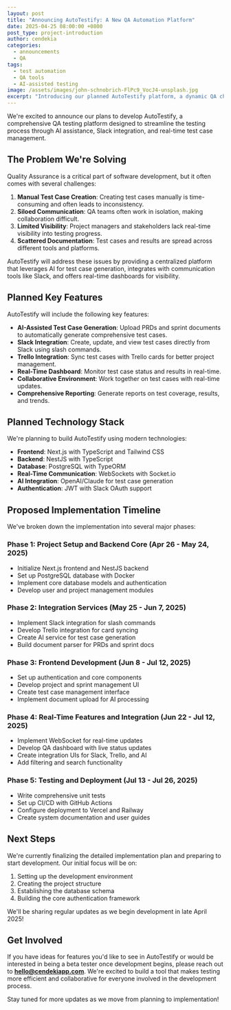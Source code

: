 ```yaml
---
layout: post
title: "Announcing AutoTestify: A New QA Automation Platform"
date: 2025-04-25 08:00:00 +0800
post_type: project-introduction
author: cendekia
categories: 
  - announcements
  - QA
tags:
  - test automation
  - QA tools
  - AI-assisted testing
image: /assets/images/john-schnobrich-FlPc9_VocJ4-unsplash.jpg
excerpt: "Introducing our planned AutoTestify platform, a dynamic QA checklist tool that will seamlessly integrate with Slack, Trello, and use AI to streamline the testing process."
---
```


We're excited to announce our plans to develop AutoTestify, a comprehensive QA testing platform designed to streamline the testing process through AI assistance, Slack integration, and real-time test case management.

## The Problem We're Solving

Quality Assurance is a critical part of software development, but it often comes with several challenges:

1. **Manual Test Case Creation**: Creating test cases manually is time-consuming and often leads to inconsistency.
2. **Siloed Communication**: QA teams often work in isolation, making collaboration difficult.
3. **Limited Visibility**: Project managers and stakeholders lack real-time visibility into testing progress.
4. **Scattered Documentation**: Test cases and results are spread across different tools and platforms.

AutoTestify will address these issues by providing a centralized platform that leverages AI for test case generation, integrates with communication tools like Slack, and offers real-time dashboards for visibility.

## Planned Key Features

AutoTestify will include the following key features:

- **AI-Assisted Test Case Generation**: Upload PRDs and sprint documents to automatically generate comprehensive test cases.
- **Slack Integration**: Create, update, and view test cases directly from Slack using slash commands.
- **Trello Integration**: Sync test cases with Trello cards for better project management.
- **Real-Time Dashboard**: Monitor test case status and results in real-time.
- **Collaborative Environment**: Work together on test cases with real-time updates.
- **Comprehensive Reporting**: Generate reports on test coverage, results, and trends.

## Planned Technology Stack

We're planning to build AutoTestify using modern technologies:

- **Frontend**: Next.js with TypeScript and Tailwind CSS
- **Backend**: NestJS with TypeScript
- **Database**: PostgreSQL with TypeORM
- **Real-Time Communication**: WebSockets with Socket.io
- **AI Integration**: OpenAI/Claude for test case generation
- **Authentication**: JWT with Slack OAuth support

## Proposed Implementation Timeline

We've broken down the implementation into several major phases:

### Phase 1: Project Setup and Backend Core (Apr 26 - May 24, 2025)
- Initialize Next.js frontend and NestJS backend
- Set up PostgreSQL database with Docker
- Implement core database models and authentication
- Develop user and project management modules

### Phase 2: Integration Services (May 25 - Jun 7, 2025)
- Implement Slack integration for slash commands
- Develop Trello integration for card syncing
- Create AI service for test case generation
- Build document parser for PRDs and sprint docs

### Phase 3: Frontend Development (Jun 8 - Jul 12, 2025)
- Set up authentication and core components
- Develop project and sprint management UI
- Create test case management interface
- Implement document upload for AI processing

### Phase 4: Real-Time Features and Integration (Jun 22 - Jul 12, 2025)
- Implement WebSocket for real-time updates
- Develop QA dashboard with live status updates
- Create integration UIs for Slack, Trello, and AI
- Add filtering and search functionality

### Phase 5: Testing and Deployment (Jul 13 - Jul 26, 2025)
- Write comprehensive unit tests
- Set up CI/CD with GitHub Actions
- Configure deployment to Vercel and Railway
- Create system documentation and user guides

## Next Steps

We're currently finalizing the detailed implementation plan and preparing to start development. Our initial focus will be on:

1. Setting up the development environment
2. Creating the project structure
3. Establishing the database schema
4. Building the core authentication framework

We'll be sharing regular updates as we begin development in late April 2025!

## Get Involved

If you have ideas for features you'd like to see in AutoTestify or would be interested in being a beta tester once development begins, please reach out to **hello@cendekiapp.com**. We're excited to build a tool that makes testing more efficient and collaborative for everyone involved in the development process.

Stay tuned for more updates as we move from planning to implementation!